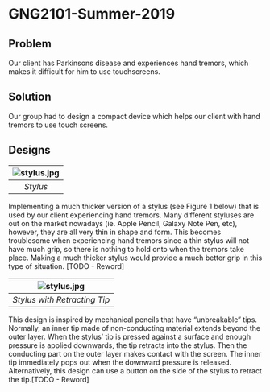 # GNG2101-Summer-2019 

## Problem
Our client has Parkinsons disease and experiences hand tremors, which makes it difficult for him to use 
touchscreens. 

## Solution
Our group had to design a compact device which helps our client with hand tremors to use touch screens. 

## Designs

| ![stylus.jpg](https://imgur.com/rEN4Mgt.jpg) | 
|:--:| 
| *Stylus* | 

  Implementing a much thicker version of a stylus (see Figure 1 below) that is used by our client experiencing hand tremors. Many different styluses are out on the market nowadays (ie. Apple Pencil, Galaxy Note Pen, etc), however, they are all very thin in shape and form. This becomes troublesome when experiencing hand tremors since a thin stylus will not have much grip, so there is nothing to hold onto when the tremors take place. Making a much thicker stylus would provide a much better grip in this type of situation. [TODO - Reword]



| ![stylus.jpg](https://imgur.com/XSANN9Q.jpg) | 
|:--:| 
| *Stylus with Retracting Tip* |

  This design is inspired by mechanical pencils that have “unbreakable” tips. Normally, an inner tip made of non-conducting material extends beyond the outer layer. When the stylus’ tip is pressed against a surface and enough pressure is applied downwards, the tip retracts into the stylus. Then the conducting part on the outer layer makes contact with the screen. The inner tip immediately pops out when the downward pressure is released. Alternatively, this design can use a button on the side of the stylus to retract the tip.[TODO - Reword]
